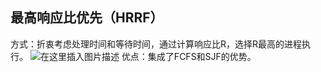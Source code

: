 ## 最高响应比优先（HRRF）

方式：折衷考虑处理时间和等待时间，通过计算响应比R，选择R最高的进程执行。
![在这里插入图片描述](https://img-blog.csdnimg.cn/20200816183253986.png#pic_center)
优点：集成了FCFS和SJF的优势。

